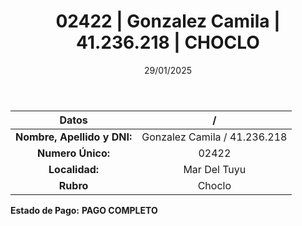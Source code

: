 ﻿---
title: 02422 | Gonzalez Camila | 41.236.218 | CHOCLO
date: 29/01/2025
draft: false
tags: ['mar-del-tuyu', 'titular', 'choclo']
---

|          **Datos**          |  /  |
|:---------------------------:|:---:|
| **Nombre, Apellido y DNI:** | Gonzalez Camila / 41.236.218 |
|      **Numero Único:**      | 02422 |
|        **Localidad:**       | Mar Del Tuyu |
|          **Rubro**          | Choclo |

**Estado de Pago:** **PAGO COMPLETO**
